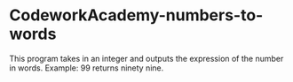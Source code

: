 # CodeworkAcademy-numbers-to-words
This program takes in an integer and outputs the expression of the number in words.
Example: 99 returns ninety nine.
